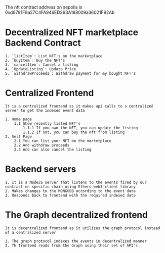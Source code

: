 The nft contract address on sepolia is
0xd6781F9a27C4FA946ED293A188009a36021F92Ab

# Decentralized NFT marketplace Backend Contract

    1. `listItem`: List NFT's on the marketplace
    2. `buyItem`: Buy the NFT's
    3. `cancelItem`: Cancel a listing
    4. `UpdateListing`: Update Price
    5. `withdrawProceeds`: Withdraw payment for my bought NFT's

# Centralized Frontend

    It is a centralized frontend as it makes api calls to a centralized server to get the indexed event data

    1. Home page
        1.1 Show recently listed NFT's
            1.1.1 If you own the NFT, you can update the listing
            1.1.2 If not, you can buy the nft from listing
    2. Sell Page
        2.1 You can list your NFT on the marketplace
        2.2 And withdraw proceeds
        2.3 And can also cancel the listing

# Backend servers

    1. It is a NodeJS server that listens to the events fired by our contract on specific chain using Ethers web3-client library
    2. Makes changes to the MONGODB according to the event data
    3. Responds back to frontend with the required indexed data

# The Graph decentralized frontend

    It is decentralized frontend as it utilizes the graph protocol instead of a centralized server

    1. The graph protocol indexes the events in decentralized manner
    2. Th frontend reads from the Graph using their set of API's
